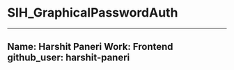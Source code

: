 
# SIH_GraphicalPasswordAuth

---
Name: Harshit Paneri
Work: Frontend
github_user: harshit-paneri
---

